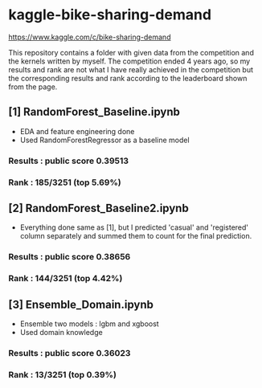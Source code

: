 # kaggle-bike-sharing-demand
https://www.kaggle.com/c/bike-sharing-demand

This repository contains a folder with given data from the competition and the kernels written by myself. 
The competition ended 4 years ago, so my results and rank are not what I have really achieved in the competition but the corresponding results and rank according to the leaderboard shown from the page. 


## [1] RandomForest_Baseline.ipynb

- EDA and feature engineering done
- Used RandomForestRegressor as a baseline model

### Results : public score 0.39513
### Rank : 185/3251 (top 5.69%)

## [2] RandomForest_Baseline2.ipynb

- Everything done same as [1], but I predicted 'casual' and 'registered' column separately and summed them to count for the final prediction. 

### Results : public score 0.38656
### Rank : 144/3251 (top 4.42%)

## [3] Ensemble_Domain.ipynb

- Ensemble two models : lgbm and xgboost
- Used domain knowledge

### Results : public score 0.36023 
### Rank : 13/3251 (top 0.39%)
